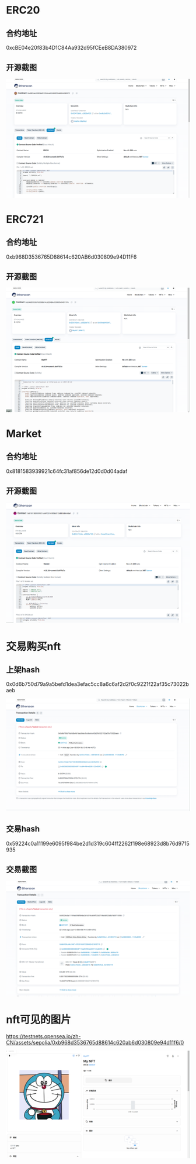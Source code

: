 # ERC20

## 合约地址

0xcBE04e20f83b4D1C84Aa932d95fCEeB8DA380972

## 开源截图

![image-20240613142336444](assets/image-20240613142336444.png)



# ERC721

## 合约地址

0xb968D3536765D88614c620AB6d030809e94D11F6

## 开源截图

![image-20240613142406650](assets/image-20240613142406650.png)

# Market

## 合约地址

0x8181583939921c64fc31af856de12d0d0d04adaf

## 开源截图

![image-20240613142435694](assets/image-20240613142435694.png)





# 交易购买nft

## 上架hash

0x0d6b750d79a9a5befd1dea3efac5cc8a6c6af2d2f0c9221f22af35c73022baeb

![image-20240613142740558](assets/image-20240613142740558.png)

## 交易hash

0x59224c0a11199e6095f984be2d1d319c604ff2262f198e68923d8b76d9715935

## 交易截图

![image-20240613142522039](assets/image-20240613142522039.png)

# nft可见的图片

https://testnets.opensea.io/zh-CN/assets/sepolia/0xb968d3536765d88614c620ab6d030809e94d11f6/0

![image-20240613143049924](assets/image-20240613143049924.png)